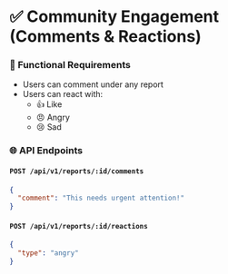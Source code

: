 # ✅ Community Engagement (Comments & Reactions)

### 🔧 Functional Requirements

- Users can comment under any report
- Users can react with:
  - 👍 Like
  - 😠 Angry
  - 😢 Sad

### 🌐 API Endpoints

#### `POST /api/v1/reports/:id/comments`

```json
{
  "comment": "This needs urgent attention!"
}
```

#### `POST /api/v1/reports/:id/reactions`

```json
{
  "type": "angry"
}
```
